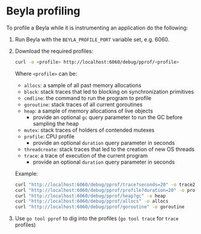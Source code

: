 # Beyla profiling

To profile a Beyla while it is instrumenting an application do the following:

1. Run Beyla with the `BEYLA_PROFILE_PORT` variable set, e.g. 6060.
2. Download the required profiles:

   ```sh
   curl -o <profile> http://localhost:6060/debug/pprof/<profile>
   ```

   Where `<profile>` can be:

   - `allocs`: a sample of all past memory allocations
   - `block`: stack traces that led to blocking on synchronization primitives
   - `cmdline`: the command to run the program to profile
   - `goroutine`: stack traces of all current goroutines
   - `heap`: a sample of memory allocations of live objects
     - provide an optional `gc` query parameter to run the GC before sampling the heap
   - `mutex`: stack traces of holders of contended mutexes
   - `profile`: CPU profile
     - provide an optional `duration` query parameter in seconds
   - `threadcreate`: stack traces that led to the creation of new OS threads
   - `trace`: a trace of execution of the current program
     - provide an optional `duration` query parameter in seconds

   Example:

   ```sh
   curl "http://localhost:6060/debug/pprof/trace?seconds=20" -o trace20s
   curl "http://localhost:6060/debug/pprof/profile?duration=20" -o profile20s
   curl "http://localhost:6060/debug/pprof/heap?gc" -o heap
   curl "http://localhost:6060/debug/pprof/allocs" -o allocs
   curl "http://localhost:6060/debug/pprof/goroutine" -o goroutine
   ```

3. Use `go tool pprof` to dig into the profiles (`go tool trace` for `trace` profiles)
